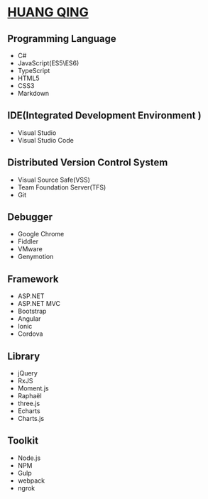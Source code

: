 # [HUANG QING](https://huang-qing.github.io/)

## Programming Language

+ C# 
+ JavaScript(ES5\ES6)
+ TypeScript
+ HTML5
+ CSS3
+ Markdown

## IDE(Integrated Development Environment )

+ Visual Studio 
+ Visual Studio Code



## Distributed Version Control System 

+ Visual Source Safe(VSS)
+ Team Foundation Server(TFS)
+ Git


## Debugger

+ Google Chrome
+ Fiddler
+ VMware
+ Genymotion

## Framework

+ ASP.NET
+ ASP.NET MVC
+ Bootstrap
+ Angular
+ Ionic
+ Cordova

## Library

+ jQuery
+ RxJS
+ Moment.js
+ Raphaël
+ three.js
+ Echarts
+ Charts.js

## Toolkit

+ Node.js
+ NPM
+ Gulp
+ webpack
+ ngrok
